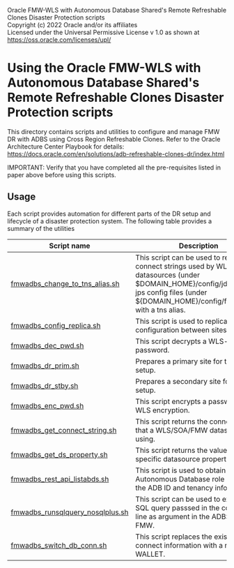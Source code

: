 Oracle FMW-WLS with Autonomous Database Shared's Remote Refreshable Clones Disaster Protection scripts  
Copyright (c) 2022 Oracle and/or its affiliates  
Licensed under the Universal Permissive License v 1.0 as shown at https://oss.oracle.com/licenses/upl/  

Using the Oracle FMW-WLS with Autonomous Database Shared's Remote Refreshable Clones Disaster Protection scripts  
=================================================================================================================

This directory contains scripts and utilities to configure and manage FMW DR with ADBS using Cross Region Refreshable Clones. Refer to the Oracle Architecture Center Playbook for details: https://docs.oracle.com/en/solutions/adb-refreshable-clones-dr/index.html 


IMPORTANT: Verify that you have completed all the pre-requisites listed in paper above
 before using this scripts.

Usage 
--------------
  Each script provides automation for different parts of the DR setup and lifecycle of a disaster protection system. 
  The following table provides a summary of the utilities
  
  
  | Script name  | Description |
| ------------- | ------------- |
| [fmwadbs_change_to_tns_alias.sh](./fmwadbs_change_to_tns_alias.sh) | This script can be used to replace the connect strings used by WLS datasources (under $DOMAIN_HOME}/config/jdbc) and jps config files (under ${DOMAIN_HOME}/config/fmwconfig) with a tns alias. |
| [fmwadbs_config_replica.sh](./fmwadbs_config_replica.sh) | This script is used to replicate configuration between sites. |
| [fmwadbs_dec_pwd.sh](./fmwadbs_dec_pwd.sh) | This script decrypts a WLS-encrypted password. |
| [fmwadbs_dr_prim.sh](./fmwadbs_dr_prim.sh) | Prepares a primary site for the DR setup. |
| [fmwadbs_dr_stby.sh](./fmwadbs_dr_stby.sh) | Prepares a secondary site for the DR setup. |
| [fmwadbs_enc_pwd.sh](./fmwadbs_enc_pwd.sh) | This script encrypts a password using WLS encryption. |
| [fmwadbs_get_connect_string.sh](./fmwadbs_get_connect_string.sh) | This script returns the connect string that a WLS/SOA/FMW datasource is using. |
| [fmwadbs_get_ds_property.sh](./fmwadbs_get_ds_property.sh) | This script returns the value of a specific datasource property. |
| [fmwadbs_rest_api_listabds.sh](./fmwadbs_rest_api_listabds.sh) | This script is used to obtain the Autonomous Database role base on the ADB ID and tenancy information. |
| [fmwadbs_runsqlquery_nosqlplus.sh](./fmwadbs_enc_pwd.sh) | This script can be used to execute any SQL query passsed in the command line as argument in the ADBS used by FMW. |
| [fmwadbs_switch_db_conn.sh](./fmwadbs_switch_db_conn.sh) | This script replaces the existing connect information with a new ADBS WALLET. |

